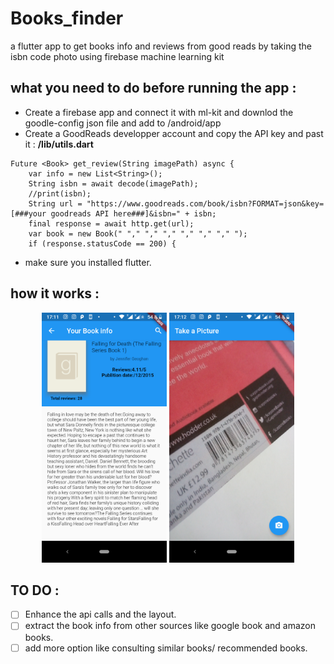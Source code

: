 # Books_finder
a flutter app to get books info and reviews from good reads by taking the isbn code photo using firebase machine learning kit 

## what you need to do before running the app : 
- Create a firebase app and connect it with ml-kit and downlod the goodle-config json file and add to /android/app
- Create a GoodReads developper account and copy the API key and past it :
**/lib/utils.dart**
```
Future <Book> get_review(String imagePath) async {
    var info = new List<String>();
    String isbn = await decode(imagePath);
    //print(isbn);
    String url = "https://www.goodreads.com/book/isbn?FORMAT=json&key=[###your goodreads API here###]&isbn=" + isbn;
    final response = await http.get(url);
    var book = new Book(" "," "," "," "," "," "," ");
    if (response.statusCode == 200) {

```
- make sure you installed flutter.

## how it works : 
<p align = 'center'>
  <img src = 'photo1.png' width="200">
  <img src = 'photo2.png'width="200">
</p>

## TO DO  :
- [ ] Enhance the api calls and the layout.
- [ ] extract the book info from other sources like google book and amazon books.
- [ ] add more option like consulting similar books/ recommended books.

